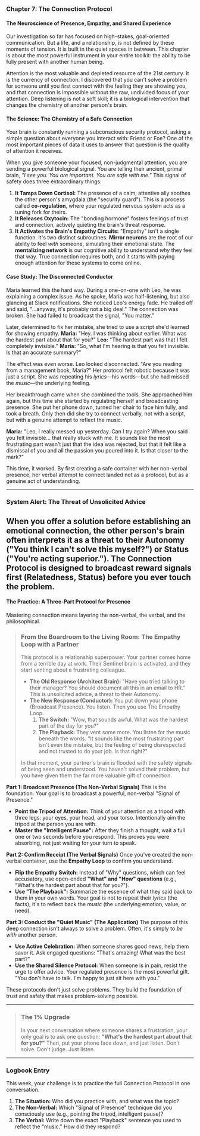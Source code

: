 ### **Chapter 7: The Connection Protocol**
#### The Neuroscience of Presence, Empathy, and Shared Experience

Our investigation so far has focused on high-stakes, goal-oriented communication. But a life, and a relationship, is not defined by these moments of tension. It is built in the quiet spaces in between. This chapter is about the most powerful instrument in your entire toolkit: the ability to be fully present with another human being.

Attention is the most valuable and depleted resource of the 21st century. It is the currency of connection. I discovered that you can't solve a problem for someone until you first connect with the feeling they are showing you, and that connection is impossible without the raw, undivided focus of your attention. Deep listening is not a soft skill; it is a biological intervention that changes the chemistry of another person's brain.

#### **The Science: The Chemistry of a Safe Connection**

Your brain is constantly running a subconscious security protocol, asking a simple question about everyone you interact with: Friend or Foe? One of the most important pieces of data it uses to answer that question is the quality of attention it receives.

When you give someone your focused, non-judgmental attention, you are sending a powerful biological signal. You are telling their ancient, primal brain, *"I see you. You are important. You are safe with me."* This signal of safety does three extraordinary things:

1.  **It Tamps Down Cortisol:** The presence of a calm, attentive ally soothes the other person's amygdala (the "security guard"). This is a process called **co-regulation**, where your regulated nervous system acts as a tuning fork for theirs.
2.  **It Releases Oxytocin:** The "bonding hormone" fosters feelings of trust and connection, actively quieting the brain's threat response.
3.  **It Activates the Brain's Empathy Circuits:** "Empathy" isn't a single function. It's two distinct subroutines. **Mirror neurons** are the root of our ability to feel *with* someone, simulating their emotional state. The **mentalizing network** is our cognitive ability to understand *why* they feel that way. True connection requires both, and it starts with paying enough attention for these systems to come online.

#### **Case Study: The Disconnected Conductor**

Maria learned this the hard way. During a one-on-one with Leo, he was explaining a complex issue. As he spoke, Maria was half-listening, but also glancing at Slack notifications. She noticed Leo's energy fade. He trailed off and said, "…anyway, it's probably not a big deal." The connection was broken. She had failed to broadcast the signal, "You matter."

Later, determined to fix her mistake, she tried to use a script she'd learned for showing empathy.
**Maria:** "Hey. I was thinking about earlier. What was the hardest part about that for you?"
**Leo:** "The hardest part was that I felt completely invisible."
**Maria:** "So, what I'm hearing is that you felt invisible. Is that an accurate summary?"

The effect was even worse. Leo looked disconnected. "Are you reading from a management book, Maria?" Her protocol felt robotic because it was just a script. She was repeating his *lyrics*—his words—but she had missed the *music*—the underlying feeling.

Her breakthrough came when she combined the tools. She approached him again, but this time she started by regulating herself and broadcasting presence. She put her phone down, turned her chair to face him fully, and took a breath. Only then did she try to connect verbally, not with a script, but with a genuine attempt to reflect the music.

**Maria:** "Leo, I really messed up yesterday. Can I try again? When you said you felt invisible... that really stuck with me. It sounds like the most frustrating part wasn't just that the idea was rejected, but that it felt like a dismissal of you and all the passion you poured into it. Is that closer to the mark?"

This time, it worked. By first creating a safe container with her non-verbal presence, her verbal attempt to connect landed not as a protocol, but as a genuine act of understanding.

---
### **System Alert: The Threat of Unsolicited Advice**

When you offer a solution before establishing an emotional connection, the other person's brain often interprets it as a threat to their **Autonomy** ("You think I can't solve this myself?") or **Status** ("You're acting superior."). The Connection Protocol is designed to broadcast reward signals first (Relatedness, Status) before you ever touch the problem.
---

#### **The Practice: A Three-Part Protocol for Presence**

Mastering connection means layering the non-verbal, the verbal, and the philosophical.

> ### **From the Boardroom to the Living Room: The Empathy Loop with a Partner**
>
> This protocol is a relationship superpower. Your partner comes home from a terrible day at work. Their Sentinel brain is activated, and they start venting about a frustrating colleague.
>
> *   **The Old Response (Architect Brain):** "Have you tried talking to their manager? You should document all this in an email to HR." This is unsolicited advice, a threat to their Autonomy.
> *   **The New Response (Conductor):** You put down your phone (Broadcast Presence). You listen. Then you use The Empathy Loop.
>     1.  **The Switch:** "Wow, that sounds awful. What was the hardest part of the day for you?"
>     2.  **The Playback:** They vent some more. You listen for the music beneath the words. "It sounds like the most frustrating part isn't even the mistake, but the feeling of being disrespected and not trusted to do your job. Is that right?"
>
> In that moment, your partner's brain is flooded with the safety signals of being seen and understood. You haven't solved their problem, but you have given them the far more valuable gift of connection.

**Part 1: Broadcast Presence (The Non-Verbal Signals)**
This is the foundation. Your goal is to broadcast a powerful, non-verbal "Signal of Presence."
*   **Point the Tripod of Attention:** Think of your attention as a tripod with three legs: your eyes, your head, and your torso. Intentionally aim the tripod at the person you are with.
*   **Master the "Intelligent Pause":** After they finish a thought, wait a full one or two seconds before you respond. This proves you were absorbing, not just waiting for your turn to speak.

**Part 2: Confirm Receipt (The Verbal Signals)**
Once you've created the non-verbal container, use the **Empathy Loop** to confirm you understand.
*   **Flip the Empathy Switch:** Instead of "Why" questions, which can feel accusatory, use open-ended **"What" and "How" questions** (e.g., "What's the hardest part about that for you?").
*   **Use "The Playback":** Summarize the essence of what they said back to them in your own words. Your goal is not to repeat their *lyrics* (the facts); it's to reflect back the *music* (the underlying emotion, value, or need).

**Part 3: Conduct the "Quiet Music" (The Application)**
The purpose of this deep connection isn't always to solve a problem. Often, it's simply to *be with* another person.
*   **Use Active Celebration:** When someone shares good news, help them savor it. Ask engaged questions: "That's amazing! What was the best part?"
*   **Use the Shared Silence Protocol:** When someone is in pain, resist the urge to offer advice. Your regulated presence is the most powerful gift. "You don't have to talk. I'm happy to just sit here with you."

These protocols don't just solve problems. They build the foundation of trust and safety that makes problem-solving possible.

---
> ### **The 1% Upgrade**
>
> In your next conversation where someone shares a frustration, your only goal is to ask one question: **"What's the hardest part about that for you?"** Then, put your phone face down, and just listen. Don't solve. Don't judge. Just listen.

---
### **Logbook Entry**

This week, your challenge is to practice the full Connection Protocol in one conversation.

1.  **The Situation:** Who did you practice with, and what was the topic?
2.  **The Non-Verbal:** Which "Signal of Presence" technique did you consciously use (e.g., pointing the tripod, intelligent pause)?
3.  **The Verbal:** Write down the exact "Playback" sentence you used to reflect the "music." How did they respond?
